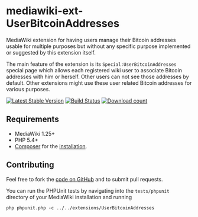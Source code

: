 # mediawiki-ext-UserBitcoinAddresses
MediaWiki extension for having users manage their Bitcoin addresses usable for multiple purposes but 
without any specific purpose implemented or suggested by this extension itself.

The main feature of the extension is its `Special:UserBitcoinAddresses` special page which allows 
each registered wiki user to associate Bitcoin addresses with him or herself. Other users can not
see those addresses by default. Other extensions might use these user related Bitcoin addresses
for various purposes.

[![Latest Stable Version](https://poser.pugx.org/mediawiki/user-bitcoin-addresses/version.png)](https://packagist.org/packages/mediawiki/user-bitcoin-addresses)
[![Build Status](https://travis-ci.org/DanweDE/mediawiki-ext-UserBitcoinAddresses.svg?branch=master)](https://travis-ci.org/DanweDE/mediawiki-ext-UserBitcoinAddresses)
[![Download count](https://poser.pugx.org/mediawiki/user-bitcoin-addresses/d/total.png)](https://packagist.org/packages/mediawiki/user-bitcoin-addresses)

## Requirements

* MediaWiki 1.25+
* PHP 5.4+
* [Composer](https://getcomposer.org/) for the [installation](docs/INSTALL.md).

## Contributing

Feel free to fork the [code on GitHub](https://github.com/DanweDE/mediawiki-ext-UserBitcoinAddresses) 
and to submit pull requests.

You can run the PHPUnit tests by navigating into the `tests/phpunit` directory of your MediaWiki
installation and running

    php phpunit.php -c ../../extensions/UserBitcoinAddresses

